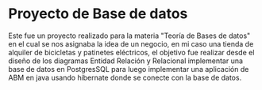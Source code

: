 # Proyecto de Base de datos 

Este fue un proyecto realizado para la materia "Teoría de Bases de datos" en el cual se nos asignaba la idea de un negocio, en mi caso una tienda de alquiler de bicicletas y patinetes eléctricos, el objetivo fue realizar desde el diseño de los diagramas Entidad Relación y Relacional implementar una base de datos en PostgresSQL para luego implementar una aplicación de ABM en java usando hibernate donde se conecte con la base de datos.

